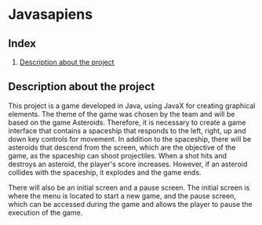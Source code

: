 # Javasapiens
## Index
1. [Description about the project](#description-about-the-project)
## Description about the project
This project is a game developed in Java, using JavaX for creating graphical elements. The theme of the game was chosen by the team and will be based on the game Asteroids. Therefore, it is necessary to create a game interface that contains a spaceship that responds to the left, right, up and down key controls for movement. In addition to the spaceship, there will be asteroids that descend from the screen, which are the objective of the game, as the spaceship can shoot projectiles. When a shot hits and destroys an asteroid, the player's score increases. However, if an asteroid collides with the spaceship, it explodes and the game ends.

There will also be an initial screen and a pause screen. The initial screen is where the menu is located to start a new game, and the pause screen, which can be accessed during the game and allows the player to pause the execution of the game.
